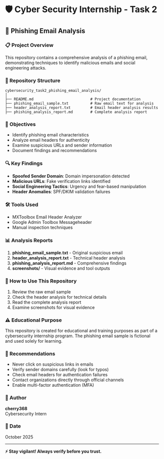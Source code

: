 # 🛡️ Cyber Security Internship - Task 2

## 🎯 Phishing Email Analysis


### 📋 Project Overview
This repository contains a comprehensive analysis of a phishing email, demonstrating techniques to identify malicious emails and social engineering attacks.

### 📂 Repository Structure
```
cybersecurity_task2_phishing_email_analysis/
│
├── README.md                          # Project documentation
├── phishing_email_sample.txt          # Raw email text for analysis
├── header_analysis_report.txt         # Email header analysis results
├── phishing_analysis_report.md        # Complete analysis report

```

### 🎯 Objectives
- Identify phishing email characteristics
- Analyze email headers for authenticity
- Examine suspicious URLs and sender information
- Document findings and recommendations

### 🔍 Key Findings
- **Spoofed Sender Domain**: Domain impersonation detected
- **Malicious URLs**: Fake verification links identified
- **Social Engineering Tactics**: Urgency and fear-based manipulation
- **Header Anomalies**: SPF/DKIM validation failures

### 🛠️ Tools Used
- MXToolbox Email Header Analyzer
- Google Admin Toolbox Messageheader
- Manual inspection techniques

### 📊 Analysis Reports
1. **phishing_email_sample.txt** - Original suspicious email
2. **header_analysis_report.txt** - Technical header analysis
3. **phishing_analysis_report.md** - Comprehensive findings
4. **screenshots/** - Visual evidence and tool outputs

### 🚀 How to Use This Repository
1. Review the raw email sample
2. Check the header analysis for technical details
3. Read the complete analysis report
4. Examine screenshots for visual evidence

### ⚠️ Educational Purpose
This repository is created for educational and training purposes as part of a cybersecurity internship program. The phishing email sample is fictional and used solely for learning.

### 📝 Recommendations
- Never click on suspicious links in emails
- Verify sender domains carefully (look for typos)
- Check email headers for authentication failures
- Contact organizations directly through official channels
- Enable multi-factor authentication (MFA)

### 👤 Author
**cherry368**  
Cybersecurity Intern

### 📅 Date
October 2025

---

**⚡ Stay vigilant! Always verify before you trust.**
